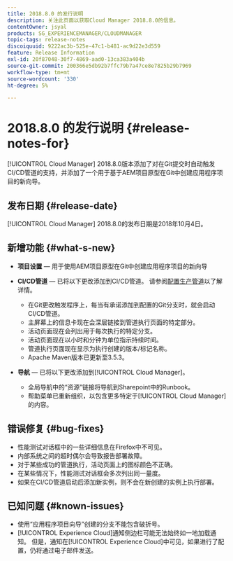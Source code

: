 ```yaml
---
title: 2018.8.0 的发行说明
description: 关注此页面以获取Cloud Manager 2018.8.0的信息。
contentOwner: jsyal
products: SG_EXPERIENCEMANAGER/CLOUDMANAGER
topic-tags: release-notes
discoiquuid: 9222ac3b-525e-47c1-b481-ac9d22e3d559
feature: Release Information
exl-id: 20f87048-30f7-4869-aad0-13ca383a404b
source-git-commit: 200366e5db92b7ffc79b7a47ce8e7825b29b7969
workflow-type: tm+mt
source-wordcount: '330'
ht-degree: 5%

---
```


# 2018.8.0 的发行说明 {#release-notes-for}

[!UICONTROL Cloud Manager] 2018.8.0版本添加了对在Git提交时自动触发CI/CD管道的支持，并添加了一个用于基于AEM项目原型在Git中创建应用程序项目的新向导。

## 发布日期 {#release-date}

[!UICONTROL Cloud Manager] 2018.8.0的发布日期是2018年10月4日。

## 新增功能 {#what-s-new}

* **项目设置** — 用于使用AEM项目原型在Git中创建应用程序项目的新向导

* **CI/CD管道** — 已将以下更改添加到CI/CD管道。 请参阅[配置生产管道](/help/using/production-pipelines.md)以了解详情。

   * 在Git更改触发程序上，每当有承诺添加到配置的Git分支时，就会启动CI/CD管道。
   * 主屏幕上的信息卡现在会深层链接到管道执行页面的特定部分。
   * 活动页面现在会列出用于每次执行的特定分支。
   * 活动页面现在以小时和分钟为单位指示持续时间。
   * 管道执行页面现在显示为执行创建的版本/标记名称。
   * Apache Maven版本已更新至3.5.3。

* **导航** — 已将以下更改添加到[!UICONTROL Cloud Manager]。

   * 全局导航中的“资源”链接将导航到Sharepoint中的Runbook。
   * 帮助菜单已重新组织，以包含更多特定于[!UICONTROL Cloud Manager]的内容。

## 错误修复 {#bug-fixes}

* 性能测试对话框中的一些详细信息在Firefox中不可见。
* 内部系统之间的超时偶尔会导致报告部署故障。
* 对于某些成功的管道执行，活动页面上的图标颜色不正确。
* 在某些情况下，性能测试对话框会多次列出同一量度。
* 如果在CI/CD管道启动后添加新实例，则不会在新创建的实例上执行部署。

## 已知问题 {#known-issues}

* 使用“应用程序项目向导”创建的分支不能包含破折号。
* [!UICONTROL Experience Cloud]通知侧边栏可能无法始终如一地加载通知。 但是，通知在[!UICONTROL Experience Cloud]中可见，如果进行了配置，仍将通过电子邮件发送。
